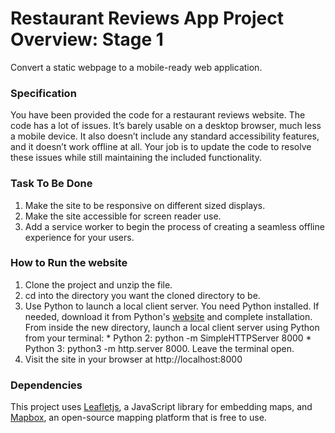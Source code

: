# Restaurant Reviews App Project Overview: Stage 1

Convert a static webpage to a mobile-ready web application.

### Specification

You have been provided the code for a restaurant reviews website. The code has a lot of issues. It’s barely usable on a desktop browser, much less a mobile device. It also doesn’t include any standard accessibility features, and it doesn’t work offline at all. Your job is to update the code to resolve these issues while still maintaining the included functionality. 

### Task To Be Done

1. Make the site to be responsive on different sized displays.
2. Make the site accessible for screen reader use. 
3. Add a service worker to begin the process of creating a seamless offline experience for your users.

### How to Run the website
1. Clone the project and unzip the file.
2. cd into the directory you want the cloned directory to be.
3. Use Python to launch a local client server. You need Python installed. If needed, download it from Python's [website](https://www.python.org/) and complete installation. From inside the new directory, launch a local client server using Python from your terminal: * Python 2: python -m SimpleHTTPServer 8000 * Python 3: python3 -m http.server 8000. Leave the terminal open.
4. Visit the site in your browser at http://localhost:8000

### Dependencies

This project uses [Leafletjs](https://leafletjs.com/), a JavaScript library for embedding maps, and [Mapbox](https://www.mapbox.com/), an open-source mapping platform that is free to use.




